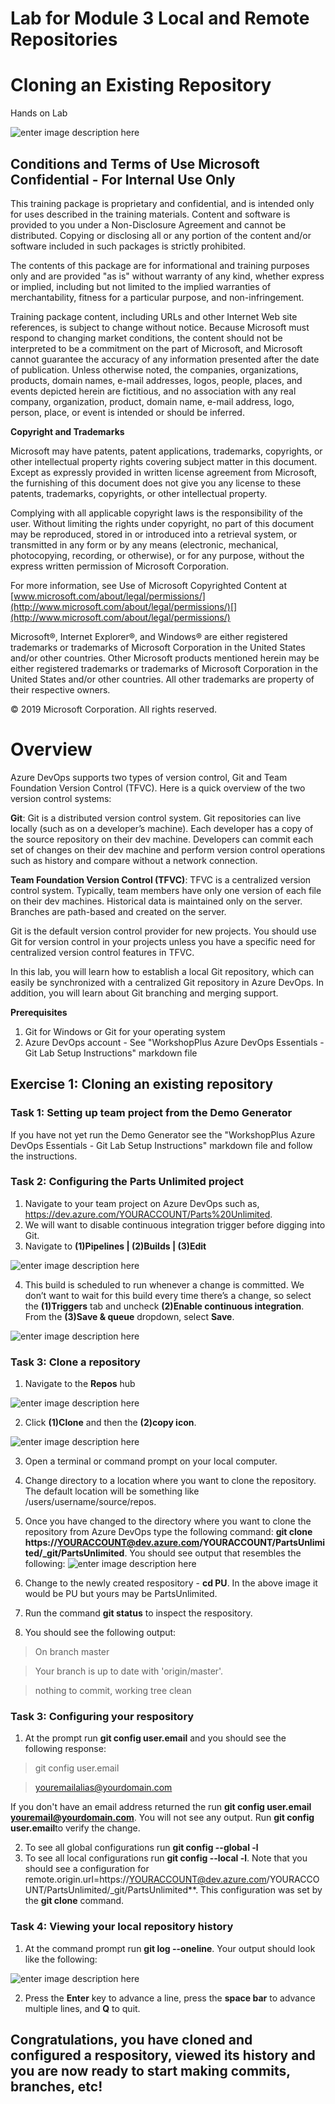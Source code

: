 # Lab for Module 3 Local and Remote Repositories
# Cloning an Existing Repository
Hands on Lab


![enter image description here](content/MSLogo.png)

## Conditions and Terms of Use Microsoft Confidential - For Internal Use Only

This training package is proprietary and confidential, and is intended only for uses described in the training materials. Content and software is provided to you under a Non-Disclosure Agreement and cannot be distributed. Copying or disclosing all or any portion of the content and/or software included in such packages is strictly prohibited.

The contents of this package are for informational and training purposes only and are provided "as is" without warranty of any kind, whether express or implied, including but not limited to the implied warranties of merchantability, fitness for a particular purpose, and non-infringement.

Training package content, including URLs and other Internet Web site references, is subject to change without notice. Because Microsoft must respond to changing market conditions, the content should not be interpreted to be a commitment on the part of Microsoft, and Microsoft cannot guarantee the accuracy of any information presented after the date of publication. Unless otherwise noted, the companies, organizations, products, domain names, e-mail addresses, logos, people, places, and events depicted herein are fictitious, and no association with any real company, organization, product, domain name, e-mail address, logo, person, place, or event is intended or should be inferred.

**Copyright and Trademarks**

Microsoft may have patents, patent applications, trademarks, copyrights, or other intellectual property rights covering subject matter in this document. Except as expressly provided in written license agreement from Microsoft, the furnishing of this document does not give you any license to these patents, trademarks, copyrights, or other intellectual property.

Complying with all applicable copyright laws is the responsibility of the user. Without limiting the rights under copyright, no part of this document may be reproduced, stored in or introduced into a retrieval system, or transmitted in any form or by any means (electronic, mechanical, photocopying, recording, or otherwise), or for any purpose, without the express written permission of Microsoft Corporation.

For more information, see Use of Microsoft Copyrighted Content at [www.microsoft.com/about/legal/permissions/](http://www.microsoft.com/about/legal/permissions/)[](http://www.microsoft.com/about/legal/permissions/)

Microsoft®, Internet Explorer®, and Windows® are either registered trademarks or trademarks of Microsoft Corporation in the United States and/or other countries. Other Microsoft products mentioned herein may be either registered trademarks or trademarks of Microsoft Corporation in the United States and/or other countries. All other trademarks are property of their respective owners.

© 2019 Microsoft Corporation.  All rights reserved.

# Overview

Azure DevOps supports two types of version control, Git and Team Foundation Version Control (TFVC). Here is a quick overview of the two version control systems:

**Git**: Git is a distributed version control system. Git repositories can live locally (such as on a developer’s machine). Each developer has a copy of the source repository on their dev machine. Developers can commit each set of changes on their dev machine and perform version control operations such as history and compare without a network connection.

**Team Foundation Version Control (TFVC)**: TFVC is a centralized version control system. Typically, team members have only one version of each file on their dev machines. Historical data is maintained only on the server. Branches are path-based and created on the server.

Git is the default version control provider for new projects. You should use Git for version control in your projects unless you have a specific need for centralized version control features in TFVC.

In this lab, you will learn how to establish a local Git repository, which can easily be synchronized with a centralized Git repository in Azure DevOps. In addition, you will learn about Git branching and merging support.

**Prerequisites**
 1. Git for Windows or Git for your operating system
 2. Azure DevOps account - See "WorkshopPlus Azure DevOps Essentials - Git Lab Setup Instructions" markdown file 

## Exercise 1: Cloning an existing repository
### Task 1:  Setting up team project from the Demo Generator
If you have not yet run the Demo Generator see the "WorkshopPlus Azure DevOps Essentials - Git Lab Setup Instructions" markdown file and follow the instructions.
 
### Task 2: Configuring the Parts Unlimited project

 1. Navigate to your team project on Azure DevOps such as, https://dev.azure.com/YOURACCOUNT/Parts%20Unlimited.
 2. We will want to disable continuous integration trigger before digging into Git.
 3. Navigate to **(1)Pipelines | (2)Builds | (3)Edit**

 ![enter image description here](content/buildpiplines.png)

 4. This build is scheduled to run whenever a change is committed. We don’t want to wait for this build every time there’s a change, so select the **(1)Triggers** tab and uncheck **(2)Enable continuous integration**. From the **(3)Save & queue** dropdown, select **Save**.

 ![enter image description here](content/buildtrigger.png)

### Task 3: Clone a repository

1. Navigate to the **Repos** hub

![enter image description here](content/repos.png)

2. Click **(1)Clone** and then the **(2)copy icon**.

![enter image description here](content/clonerepo.png)

3. Open a terminal or command prompt on your local computer.
4. Change directory to a location where you want to clone the repository. The default location will be something like /users/username/source/repos.
5. Once you have changed to the directory where you want to clone the repository from Azure DevOps type the following command: **git clone https://YOURACCOUNT@dev.azure.com/YOURACCOUNT/PartsUnlimited/_git/PartsUnlimited**.
You should see output that resembles the following:
![enter image description here](content/CloneRepoCL.png)

6. Change to the newly created respository - **cd PU**. In the above image it would be PU but yours may be PartsUnlimited.
7. Run the command **git status** to inspect the respository.
8. You should see the following output:

>On branch master

>Your branch is up to date with 'origin/master'.

>nothing to commit, working tree clean 

### Task 3: Configuring your respository  
1. At the prompt run **git config user.email​** and you should see the following response:
>git config user.email

>youremailalias@yourdomain.com

If you don't have an email address returned the run **git config user.email youremail@yourdomain.com**. You will not see any output. Run **git config user.email​** to verify the change.

2. To see all global configurations run **git config --global -l**
3. To see all local configurations run **git config --local -l**. Note that you should see a configuration for remote.origin.url=https://YOURACCOUNT@dev.azure.com/YOURACCOUNT/PartsUnlimited/_git/PartsUnlimited**. This configuration was set by the **git clone** command.

### Task 4: Viewing your local repository history
1. At the command prompt run **git log --oneline**. Your output should look like the following:

![enter image description here](content/GitLogOutput.png) 

2. Press the **Enter** key to advance a line, press the **space bar** to advance multiple lines, and **Q** to quit. 
 
## Congratulations, you have cloned and configured a respository, viewed its history and you are now ready to start making commits,  branches, etc!